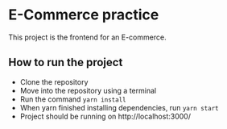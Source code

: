# E-Commerce practice

This project is the frontend for an E-commerce.

## How to run the project

- Clone the repository
- Move into the repository using a terminal
- Run the command `yarn install`
- When yarn finished installing dependencies, run `yarn start`
- Project should be running on http://localhost:3000/
